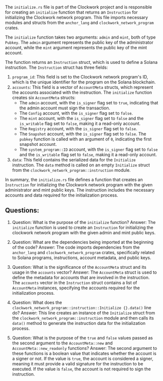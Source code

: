 The `initialize.rs` file is part of the Clockwork project and is responsible for creating an `initialize` function that returns an `Instruction` for initializing the Clockwork network program. This file imports necessary modules and structs from the `anchor_lang` and `clockwork_network_program` crates.

The `initialize` function takes two arguments: `admin` and `mint`, both of type `Pubkey`. The `admin` argument represents the public key of the administrator account, while the `mint` argument represents the public key of the mint account.

The function returns an `Instruction` struct, which is used to define a Solana instruction. The `Instruction` struct has three fields:

1. `program_id`: This field is set to the Clockwork network program's ID, which is the unique identifier for the program on the Solana blockchain.
2. `accounts`: This field is a vector of `AccountMeta` structs, which represent the accounts associated with the instruction. The `initialize` function creates six `AccountMeta` structs:
   - The `admin` account, with the `is_signer` flag set to `true`, indicating that the admin account must sign the transaction.
   - The `Config` account, with the `is_signer` flag set to `false`.
   - The `mint` account, with the `is_signer` flag set to `false` and the `is_writable` flag set to `false`, making it a read-only account.
   - The `Registry` account, with the `is_signer` flag set to `false`.
   - The `Snapshot` account, with the `is_signer` flag set to `false`. The `pubkey` function is called with an argument of `0`, indicating the first snapshot account.
   - The `system_program::ID` account, with the `is_signer` flag set to `false` and the `is_writable` flag set to `false`, making it a read-only account.
3. `data`: This field contains the serialized data for the `Initialize` instruction. The `data` method is called on an empty `Initialize` struct from the `clockwork_network_program::instruction` module.

In summary, the `initialize.rs` file defines a function that creates an `Instruction` for initializing the Clockwork network program with the given administrator and mint public keys. The instruction includes the necessary accounts and data required for the initialization process.
## Questions: 
 1. Question: What is the purpose of the `initialize` function?
   Answer: The `initialize` function is used to create an `Instruction` for initializing the clockwork network program with the given admin and mint public keys.

2. Question: What are the dependencies being imported at the beginning of the code?
   Answer: The code imports dependencies from the `anchor_lang` and `clockwork_network_program` crates, specifically related to Solana programs, instructions, account metadata, and public keys.

3. Question: What is the significance of the `AccountMeta` struct and its usage in the `accounts` vector?
   Answer: The `AccountMeta` struct is used to define the metadata for accounts that are involved in the instruction. The `accounts` vector in the `Instruction` struct contains a list of `AccountMeta` instances, specifying the accounts required for the initialization process.

4. Question: What does the `clockwork_network_program::instruction::Initialize {}.data()` line do?
   Answer: This line creates an instance of the `Initialize` struct from the `clockwork_network_program::instruction` module and then calls its `data()` method to generate the instruction data for the initialization process.

5. Question: What is the purpose of the `true` and `false` values passed as the second argument to the `AccountMeta::new` and `AccountMeta::new_readonly` functions?
   Answer: The second argument to these functions is a boolean value that indicates whether the account is a signer or not. If the value is `true`, the account is considered a signer, meaning it must provide a valid signature for the instruction to be executed. If the value is `false`, the account is not required to sign the instruction.
    